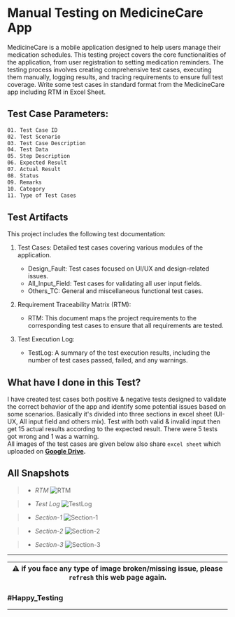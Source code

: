 # Manual Testing on MedicineCare App
MedicineCare is a mobile application designed to help users manage their medication schedules. This testing project covers the core functionalities of the application, from user registration to setting medication reminders. The testing process involves creating comprehensive test cases, executing them manually, logging results, and tracing requirements to ensure full test coverage.
Write some test cases in standard format from the MedicineCare app including RTM in Excel Sheet.

## Test Case Parameters:
``` bash
01. Test Case ID	
02. Test Scenario	
03. Test Case Description	
04. Test Data	
05. Step Description	
06. Expected Result	
07. Actual Result	
08. Status	
09. Remarks	
10. Category	
11. Type of Test Cases	
```

## Test Artifacts
This project includes the following test documentation:
1. Test Cases: Detailed test cases covering various modules of the application.
    - Design_Fault: Test cases focused on UI/UX and design-related issues.
    - All_Input_Field: Test cases for validating all user input fields.
    - Others_TC: General and miscellaneous functional test cases.

2. Requirement Traceability Matrix (RTM):
    - RTM: This document maps the project requirements to the corresponding test cases to ensure that all requirements are tested.

3. Test Execution Log:
    - TestLog: A summary of the test execution results, including the number of test cases passed, failed, and any warnings.


## What have I done in this Test?
I have created test cases both positive & negative tests designed to validate the correct behavior of the app and identify some potential issues based on some scenarios. Basically it's divided into three sections in excel sheet (UI-UX, All input field and others mix). Test with both valid & invalid input then get 15 actual results according to the expected result. There were 5 tests got wrong and 1 was a warning. \
All images of the test cases are given below also share `excel sheet` which uploaded on **[Google Drive](https://docs.google.com/spreadsheets/d/1A9ONZcUJ54XECvGjsVn1-jiyKj4lPWvK/edit?usp=drive_link&ouid=106028938157744319674&rtpof=true&sd=true).**


## All Snapshots
> * *RTM*
![RTM](https://drive.google.com/uc?export=view&id=1hcbdLScYE_uAeE-jaBFaD8GI7faXMt4b)

> * *Test Log*
![TestLog](https://drive.google.com/uc?export=view&id=1ETWetRGKeitUOb4TF5xD3omC9QE_hGcj)

> * *Section-1*
![Section-1](https://drive.google.com/uc?export=view&id=18QTdmhNDce41mPPgjRzeelvFgR4z6HoL)

> * *Section-2*
![Section-2](https://drive.google.com/uc?export=view&id=1HCFyS2HoC-71GUlL-EapOeRnfoI0hdpc)

> * *Section-3*
![Section-3](https://drive.google.com/uc?export=view&id=1BzQct7TtA3sAMAPNDQ_gdr-gtBUB2MEK)


---

|:warning: **if you face any type of image broken/missing issue, please `refresh` this web page again.**|
| --- |

### **#Happy_Testing**
---
